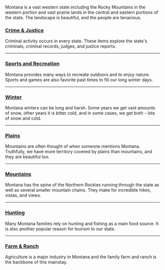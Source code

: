 Montana is a vast western state including the Rocky Mountains in the western portion and vast prairie lands in the central and eastern portions of the state. The landscape is beautiful, and the people are tenacious. 


### [Crime & Justice](/search?q=Crime+OR+Justice+OR+Prison+OR+Judge) 
Criminal activity occurs in every state. These items explore the state's criminals, criminal records, judges, and justice reports. 

---

### [Sports and Recreation](/search?q=Sports%20OR%20Recreation%20OR%20Games&page=4)
Montana provides many ways to recreate outdoors and to enjoy nature. Sports and games are also favorite past times to fill our long winter days. 


---
### [Winter](/search?q=Winter+OR+snow)
Montana winters can be long and harsh. Some years we get vast amounts of snow, other years it is bitter cold, and in some cases,  we get both - lots of snow and cold. 

---
### [Plains](/search?q=Plains+OR+Range+OR+Prairie+OR+Grassland)
Mountains are often thought of when someone mentions Montana. Truthfully, we have more territory covered by plains than mountains, and they are beautiful too. 

---
### [Mountains](/search?q=Mountains+OR+Peaks)
Montana has the spine of the Northern Rockies running through the state as well as several smaller mountain chains. They make for incredible hikes, vistas, and views. 

---
### [Hunting](/search?q=Hunting+OR+Conservation+OR+Fishing)
Many Montana families rely on hunting and fishing as a main food source. It is also another popular reason for tourism to our state. 

---
### [Farm & Ranch](/search?q=Farm+OR+Farming+Or+Ranch+OR+Ranching)
Agriculture is a major industry in Montana and the family farm and ranch is the backbone of this mainstay.
